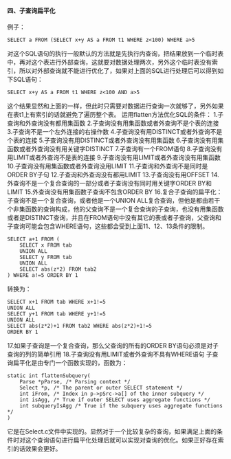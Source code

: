 #### 四、子查询扁平化 
例子：
```  
SELECT a FROM (SELECT x+y AS a FROM t1 WHERE z<100) WHERE a>5
```
对这个SQL语句的执行一般默认的方法就是先执行内查询，把结果放到一个临时表中，再对这个表进行外部查询，这就要对数据处理两次，另外这个临时表没有索引，所以对外部查询就不能进行优化了，如果对上面的SQL进行处理后可以得到如下SQL语句：
```  
SELECT x+y AS a FROM t1 WHERE z<100 AND a>5
```
这个结果显然和上面的一样，但此时只需要对数据进行查询一次就够了，另外如果在表t1上有索引的话就避免了遍历整个表。
运用flatten方法优化SQL的条件：
1.子查询和外查询没有都用集函数
2.子查询没有用集函数或者外查询不是个表的连接
3.子查询不是一个左外连接的右操作数
4.子查询没有用DISTINCT或者外查询不是个表的连接
5.子查询没有用DISTINCT或者外查询没有用集函数
6.子查询没有用集函数或者外查询没有用关键字DISTINCT
7.子查询有一个FROM语句
8.子查询没有用LIMIT或者外查询不是表的连接
9.子查询没有用LIMIT或者外查询没有用集函数
10.子查询没有用集函数或者外查询没用LIMIT
11.子查询和外查询不是同时是ORDER BY子句
12.子查询和外查询没有都用LIMIT
13.子查询没有用OFFSET
14.外查询不是一个复合查询的一部分或者子查询没有同时用关键字ORDER BY和LIMIT
15.外查询没有用集函数子查询不包含ORDER BY
16.复合子查询的扁平化：子查询不是一个复合查询，或者他是一个UNION ALL复合查询，但他是都由若干个非集函数的查询构成，他的父查询不是一个复合查询的子查询，也没有用集函数或者是DISTINCT查询，并且在FROM语句中没有其它的表或者子查询，父查询和子查询可能会包含WHERE语句，这些都会受到上面11、12、13条件的限制。
```  
SELECT a+1 FROM (
	SELECT x FROM tab
	UNION ALL
	SELECT y FROM tab
	UNION ALL
	SELECT abs(z*2) FROM tab2
) WHERE a!=5 ORDER BY 1
```
转换为：
```  
SELECT x+1 FROM tab WHERE x+1!=5
UNION ALL
SELECT y+1 FROM tab WHERE y+1!=5
UNION ALL
SELECT abs(z*2)+1 FROM tab2 WHERE abs(z*2)+1!=5
ORDER BY 1
```
17.如果子查询是一个复合查询，那么父查询的所有的ORDER BY语句必须是对子查询的列的简单引用
18.子查询没有用LIMIT或者外查询不具有WHERE语句
子查询扁平化是由专门一个函数实现的，函数为：
```  
static int flattenSubquery(
	Parse *pParse, /* Parsing context */
	Select *p, /* The parent or outer SELECT statement */
	int iFrom, /* Index in p->pSrc->a[] of the inner subquery */
	int isAgg, /* True if outer SELECT uses aggregate functions */
	int subqueryIsAgg /* True if the subquery uses aggregate functions */
)
```
它是在Select.c文件中实现的。显然对于一个比较复杂的查询，如果满足上面的条件时对这个查询语句进行扁平化处理后就可以实现对查询的优化。如果正好存在索引的话效果会更好。